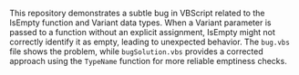 This repository demonstrates a subtle bug in VBScript related to the IsEmpty function and Variant data types.  When a Variant parameter is passed to a function without an explicit assignment, IsEmpty might not correctly identify it as empty, leading to unexpected behavior.  The `bug.vbs` file shows the problem, while `bugSolution.vbs` provides a corrected approach using the `TypeName` function for more reliable emptiness checks.